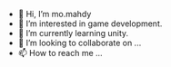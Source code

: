 - 👋 Hi, I’m mo.mahdy
- 👀 I’m interested in game development.
- 🌱 I’m currently learning unity.
- 💞️ I’m looking to collaborate on ...
- 📫 How to reach me ...

<!---
moisprogramer/moisprogramer is a ✨ special ✨ repository because its `README.md` (this file) appears on your GitHub profile.
You can click the Preview link to take a look at your changes.
--->
